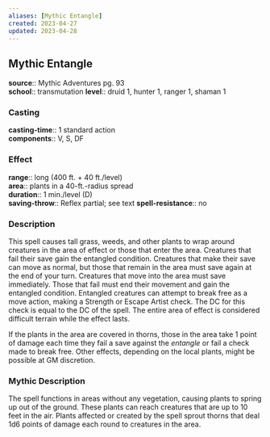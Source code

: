 ```yaml
---
aliases: [Mythic Entangle]
created: 2023-04-27
updated: 2023-04-28
---
```


## Mythic Entangle

**source**:: Mythic Adventures pg. 93  
**school**:: transmutation
**level**:: druid 1, hunter 1, ranger 1, shaman 1

### Casting

**casting-time**:: 1 standard action  
**components**:: V, S, DF

### Effect

**range**:: long (400 ft. + 40 ft./level)  
**area**:: plants in a 40-ft.-radius spread  
**duration**:: 1 min./level (D)  
**saving-throw**:: Reflex partial; see text
**spell-resistance**:: no

### Description

This spell causes tall grass, weeds, and other plants to wrap around creatures in the area of effect or those that enter the area. Creatures that fail their save gain the entangled condition. Creatures that make their save can move as normal, but those that remain in the area must save again at the end of your turn. Creatures that move into the area must save immediately. Those that fail must end their movement and gain the entangled condition. Entangled creatures can attempt to break free as a move action, making a Strength or Escape Artist check. The DC for this check is equal to the DC of the spell. The entire area of effect is considered difficult terrain while the effect lasts.  
  
If the plants in the area are covered in thorns, those in the area take 1 point of damage each time they fail a save against the *entangle* or fail a check made to break free. Other effects, depending on the local plants, might be possible at GM discretion.

### Mythic Description

The spell functions in areas without any vegetation, causing plants to spring up out of the ground. These plants can reach creatures that are up to 10 feet in the air. Plants affected or created by the spell sprout thorns that deal 1d6 points of damage each round to creatures in the area.
